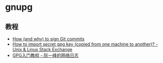 gnupg
===

## 教程

- [How (and why) to sign Git commits](https://withblue.ink/2020/05/17/how-and-why-to-sign-git-commits.html)
- [How to import secret gpg key (copied from one machine to another)? - Unix & Linux Stack Exchange](https://unix.stackexchange.com/questions/184947/how-to-import-secret-gpg-key-copied-from-one-machine-to-another)
- [GPG入门教程 - 阮一峰的网络日志](https://www.ruanyifeng.com/blog/2013/07/gpg.html)